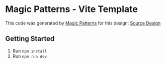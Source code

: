 # Magic Patterns - Vite Template

This code was generated by [Magic Patterns](https://magicpatterns.com) for this design: [Source Design](https://www.magicpatterns.com/c/6pvyw3rswa4k7mwa8qvoyh)

## Getting Started

1. Run `npm install`
2. Run `npm run dev`
